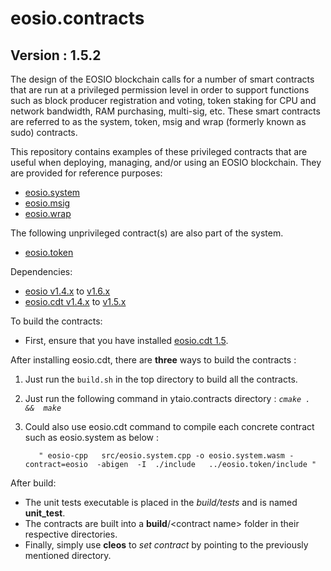 # eosio.contracts

## Version : 1.5.2

The design of the EOSIO blockchain calls for a number of smart contracts that are run at a privileged permission level in order to support functions such as block producer registration and voting, token staking for CPU and network bandwidth, RAM purchasing, multi-sig, etc.  These smart contracts are referred to as the system, token, msig and wrap (formerly known as sudo) contracts.

This repository contains examples of these privileged contracts that are useful when deploying, managing, and/or using an EOSIO blockchain.  They are provided for reference purposes:

   * [eosio.system](https://github.com/eosio/eosio.contracts/tree/master/eosio.system)
   * [eosio.msig](https://github.com/eosio/eosio.contracts/tree/master/eosio.msig)
   * [eosio.wrap](https://github.com/eosio/eosio.contracts/tree/master/eosio.wrap)

The following unprivileged contract(s) are also part of the system.
   * [eosio.token](https://github.com/eosio/eosio.contracts/tree/master/eosio.token)

Dependencies:
* [eosio v1.4.x](https://github.com/EOSIO/eos/releases/tag/v1.4.6) to [v1.6.x](https://github.com/EOSIO/eos/releases/tag/v1.6.0)
* [eosio.cdt v1.4.x](https://github.com/EOSIO/eosio.cdt/releases/tag/v1.4.1) to [v1.5.x](https://github.com/EOSIO/eosio.cdt/releases/tag/v1.5.0)

To build the contracts:
* First, ensure that you have installed [eosio.cdt 1.5](https://github.com/EOSIO/eosio.cdt/releases/tag/v1.5.0).

After installing eosio.cdt, there are __three__ ways to build the contracts :

  1. Just run the ```build.sh``` in the top directory to build all the contracts.

  2. Just run the following command in ytaio.contracts directory :   _` cmake .  &&  make  `_

  3. Could also use eosio.cdt command to compile each concrete contract such as eosio.system as below :
     ```
        " eosio-cpp   src/eosio.system.cpp -o eosio.system.wasm -contract=eosio  -abigen  -I  ./include   ../eosio.token/include " 
     ```
  
After build:
* The unit tests executable is placed in the _build/tests_ and is named __unit_test__.
* The contracts are built into a __build__/\<contract name\> folder in their respective directories.
* Finally, simply use __cleos__ to _set contract_ by pointing to the previously mentioned directory.
